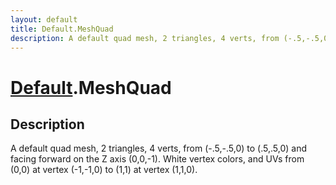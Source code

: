 ```yaml
---
layout: default
title: Default.MeshQuad
description: A default quad mesh, 2 triangles, 4 verts, from (-.5,-.5,0) to (.5,.5,0) and facing forward on the Z axis (0,0,-1). White vertex colors, and UVs from (0,0) at vertex (-1,-1,0) to (1,1) at vertex (1,1,0).
---
```

# [Default]({{site.url}}/Pages/Reference/Default.html).MeshQuad

## Description
A default quad mesh, 2 triangles, 4 verts, from
(-.5,-.5,0) to (.5,.5,0) and facing forward on the Z axis
(0,0,-1). White vertex colors, and UVs from (0,0) at vertex
(-1,-1,0) to (1,1) at vertex (1,1,0).

